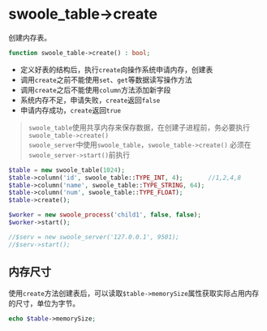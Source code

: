 # swoole_table->create

创建内存表。
```php
function swoole_table->create() : bool;
```

* 定义好表的结构后，执行`create`向操作系统申请内存，创建表
* 调用`create`之前不能使用`set`、`get`等数据读写操作方法
* 调用`create`之后不能使用`column`方法添加新字段
* 系统内存不足，申请失败，`create`返回`false`
* 申请内存成功，`create`返回`true`

> `swoole_table`使用共享内存来保存数据，在创建子进程前，务必要执行`swoole_table->create()`  
> `swoole_server`中使用`swoole_table`，`swoole_table->create()` 必须在`swoole_server->start()`前执行  

```php
$table = new swoole_table(1024);
$table->column('id', swoole_table::TYPE_INT, 4);       //1,2,4,8
$table->column('name', swoole_table::TYPE_STRING, 64);
$table->column('num', swoole_table::TYPE_FLOAT);
$table->create();

$worker = new swoole_process('child1', false, false);
$worker->start();

//$serv = new swoole_server('127.0.0.1', 9501);
//$serv->start();
```

内存尺寸
----
使用`create`方法创建表后，可以读取`$table->memorySize`属性获取实际占用内存的尺寸，单位为字节。

```php
echo $table->memorySize;
```
